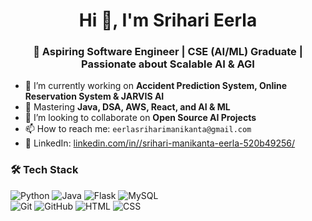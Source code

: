 <h1 align="center">Hi 👋, I'm Srihari Eerla</h1>
<h3 align="center">🚀 Aspiring Software Engineer | CSE (AI/ML) Graduate | Passionate about Scalable AI & AGI</h3>

- 🔭 I’m currently working on **Accident Prediction System, Online Reservation System & JARVIS AI**
- 🌱 Mastering **Java, DSA, AWS, React, and AI & ML**
- 👯 I’m looking to collaborate on **Open Source AI Projects**
- 📫 How to reach me: `eerlasriharimanikanta@gmail.com`
- 💼 LinkedIn: [linkedin.com/in//srihari-manikanta-eerla-520b49256/](https://www.linkedin.com/in/srihari-manikanta-eerla-520b49256/)

### 🛠️ Tech Stack
![Python](https://img.shields.io/badge/-Python-333?style=flat&logo=python) ![Java](https://img.shields.io/badge/-Java-333?style=flat&logo=java) ![Flask](https://img.shields.io/badge/-Flask-333?style=flat&logo=flask) ![MySQL](https://img.shields.io/badge/-MySQL-333?style=flat&logo=mysql)  
![Git](https://img.shields.io/badge/-Git-333?style=flat&logo=git) ![GitHub](https://img.shields.io/badge/-GitHub-333?style=flat&logo=github) ![HTML](https://img.shields.io/badge/-HTML5-333?style=flat&logo=html5) ![CSS](https://img.shields.io/badge/-CSS3-333?style=flat&logo=css3)
<!--
### 📈 GitHub Stats
<p align="center">
  <img src="https://github-readme-stats.vercel.app/api?username=sriharieerla&show_icons=true&theme=radical" alt="Srihari's GitHub stats" />
</p>
-->
